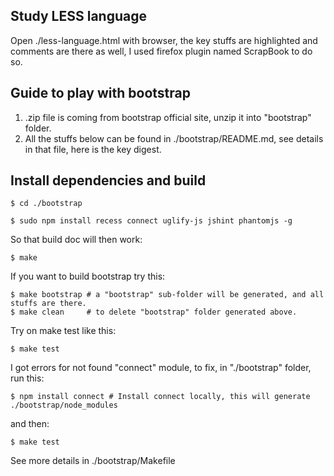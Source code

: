 ## Study LESS language

Open ./less-language.html with browser, the key stuffs are highlighted and comments are there as well, I used firefox plugin named ScrapBook to do so.

## Guide to play with bootstrap

1. .zip file is coming from bootstrap official site, unzip it into "bootstrap" folder.
2. All the stuffs below can be found in ./bootstrap/README.md, see details in that file, here is the key digest.

## Install dependencies and build

```
$ cd ./bootstrap
```

```
$ sudo npm install recess connect uglify-js jshint phantomjs -g
```

So that build doc will then work:

```
$ make
```

If you want to build bootstrap try this:

```
$ make bootstrap # a "bootstrap" sub-folder will be generated, and all stuffs are there.
$ make clean     # to delete "bootstrap" folder generated above.
```

Try on make test like this:

```
$ make test
```

I got errors for not found "connect" module, to fix, in "./bootstrap" folder, run this:

```
$ npm install connect # Install connect locally, this will generate ./bootstrap/node_modules
```

and then:

```
$ make test
```

See more details in ./bootstrap/Makefile


